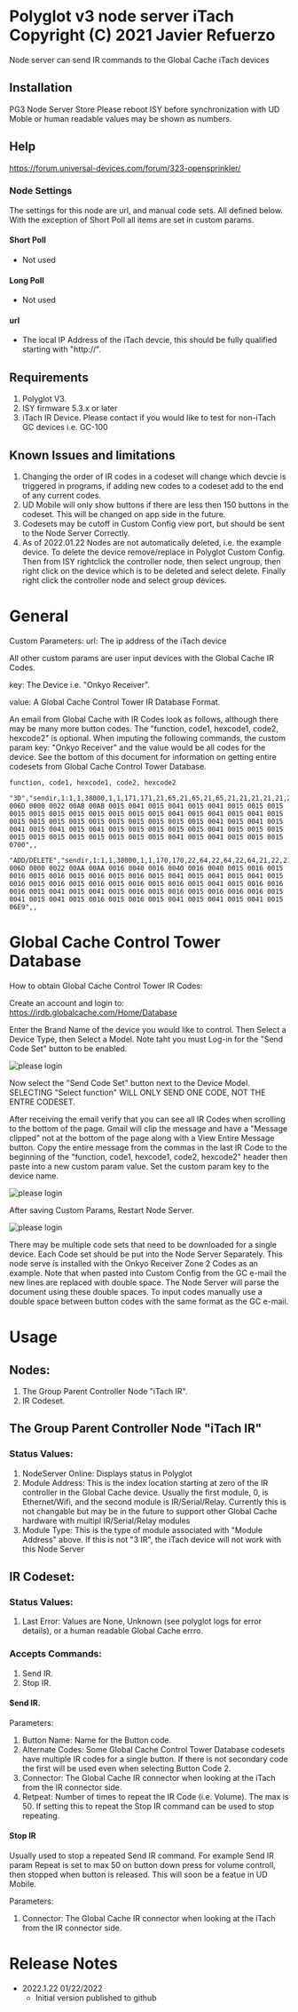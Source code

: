 
#  Polyglot v3 node server iTach Copyright (C) 2021 Javier Refuerzo

Node server can send IR commands to the Global Cache iTach devices

## Installation
PG3 Node Server Store
Please reboot ISY before synchronization with UD Moble or human readable values may be shown as numbers. 

## Help
https://forum.universal-devices.com/forum/323-opensprinkler/

### Node Settings
The settings for this node are url, and manual code sets. All defined below. With the exception of Short Poll all items are set in custom params.

#### Short Poll
   * Not used

#### Long Poll
   * Not used


#### url
   * The local IP Address of the iTach devcie, this should be fully qualified starting with "http://".


## Requirements

1. Polyglot V3.
2. ISY firmware 5.3.x or later
3. iTach IR Device.  Please contact if you would like to test for non-iTach GC devices i.e. GC-100

## Known Issues and limitations

1. Changing the order of IR codes in a codeset will change which devcie is triggered in programs, if adding new codes to a codeset add to the end of any current codes.
2. UD Mobile will only show buttons if there are less then 150 buttons in the codeset. This will be changed on app side in the future.
3. Codesets may be cutoff in Custom Config view port, but should be sent to the Node Server Correctly.
4. As of 2022.01.22 Nodes are not automatically deleted, i.e. the example device.  To delete the device remove/replace in Polyglot Custom Config. Then from ISY rightclick the controller node, then select ungroup, then right click on the device which is to be deleted and select delete. Finally right click the controller node and select group devices.


# General

Custom Parameters: 
url: The ip address of the iTach device 

All other custom params are user input devices with the Global Cache IR Codes.

key: The Device i.e. "Onkyo Receiver".

value: A Global Cache Control Tower IR Database Format.

An email from Global Cache with IR Codes look as follows, although there may be many more button codes. The "function, code1, hexcode1, code2, hexcode2" is optional. When imputing the following commands, the custom param key: "Onkyo Receiver" and the value would be all codes for the device.  See the bottom of this document for information on getting entire codesets from Global Cache Control Tower Database.

```
function, code1, hexcode1, code2, hexcode2

"3D","sendir,1:1,1,38000,1,1,171,171,21,65,21,65,21,65,21,21,21,21,21,21,21,21,21,21,21,65,21,65,21,65,21,21,21,21,21,21,21,21,21,21,21,65,21,65,21,65,21,65,21,65,21,21,21,21,21,65,21,21,21,21,21,21,21,21,21,21,21,65,21,65,21,21,21,1792","0000 006D 0000 0022 00AB 00AB 0015 0041 0015 0041 0015 0041 0015 0015 0015 0015 0015 0015 0015 0015 0015 0015 0015 0041 0015 0041 0015 0041 0015 0015 0015 0015 0015 0015 0015 0015 0015 0015 0015 0041 0015 0041 0015 0041 0015 0041 0015 0041 0015 0015 0015 0015 0015 0041 0015 0015 0015 0015 0015 0015 0015 0015 0015 0015 0015 0041 0015 0041 0015 0015 0015 0700",,

"ADD/DELETE","sendir,1:1,1,38000,1,1,170,170,22,64,22,64,22,64,21,22,21,22,21,22,21,22,21,22,21,65,21,65,21,65,21,22,21,22,21,22,21,22,21,22,21,65,21,22,22,22,21,65,21,65,21,22,21,22,21,22,22,22,21,65,21,65,21,22,21,22,21,65,21,65,21,65,21,1769","0000 006D 0000 0022 00AA 00AA 0016 0040 0016 0040 0016 0040 0015 0016 0015 0016 0015 0016 0015 0016 0015 0016 0015 0041 0015 0041 0015 0041 0015 0016 0015 0016 0015 0016 0015 0016 0015 0016 0015 0041 0015 0016 0016 0016 0015 0041 0015 0041 0015 0016 0015 0016 0015 0016 0016 0016 0015 0041 0015 0041 0015 0016 0015 0016 0015 0041 0015 0041 0015 0041 0015 06E9",,

```

# Global Cache Control Tower Database

How to obtain Global Cache Control Tower IR Codes:

Create an account and login to: 
https://irdb.globalcache.com/Home/Database

Enter the Brand Name of the device you would like to control. Then Select a Device Type, then Select a Model. Note taht you must Log-in for the "Send Code Set" button to be enabled.

![please login](<https://github.com/JavierRefuerzo/iTach_IR_Node_Server/blob/main/images/please_login.png>)

Now select the "Send Code Set" button next to the Device Model. SELECTING "Select function" WILL ONLY SEND ONE CODE, NOT THE ENTRE CODESET.

After receiving the email verify that you can see all IR Codes when scrolling to the bottom of the page. Gmail will clip the message and have a "Message clipped" not at the bottom of the page along with a View Entire Message button. Copy the entire message from the commas in the last IR Code to the beginning of the "function, code1, hexcode1, code2, hexcode2" header then paste into a new custom param value. Set the custom param key to the device name.

![please login](<https://github.com/JavierRefuerzo/iTach_IR_Node_Server/blob/main/images/message_clipped.png>)

After saving Custom Params, Restart Node Server.

![please login](<https://github.com/JavierRefuerzo/iTach_IR_Node_Server/blob/main/images/custom_config.png>)

There may be multiple code sets that need to be downloaded for a single device. Each Code set should be put into the Node Server Separately. This node serve is installed with the Onkyo Receiver Zone 2 Codes as an example.  Note that when pasted into Custom Config from the GC e-mail the new lines are replaced with double space.  The Node Server will parse the document using these double spaces. To input codes manually use a double space between button codes with the same format as the GC e-mail.


# Usage

## Nodes: 

1. The Group Parent Controller Node "iTach IR".
2. IR Codeset.

## The Group Parent Controller Node "iTach IR"

### Status Values:

1. NodeServer Online: Displays status in Polyglot
2. Module Address: This is the index location starting at zero of the IR controller in the Global Cache device. Usually the first module, 0, is Ethernet/Wifi, and the second module is IR/Serial/Relay. Currently this is not changable but may be in the future to support other Global Cache hardware with multipl IR/Serial/Relay modules
3. Module Type: This is the type of module associated with "Module Address" above.  If this is not "3 IR", the iTach device will not work with this Node Server

## IR Codeset:

### Status Values:

1. Last Error: Values are None, Unknown (see polyglot logs for error details), or a human readable Global Cache errro.

### Accepts Commands:

1. Send IR.
2. Stop IR.

#### Send IR.

Parameters: 

1. Button Name: Name for the Button code.
2. Alternate Codes: Some Global Cache Control Tower Database codesets have multiple IR codes for a single button. If there is not secondary code the first will be used even when selecting Button Code 2.
3. Connector: The Global Cache IR connector when looking at the iTach from the IR connector side.
4. Retpeat: Number of times to repeat the IR Code (i.e. Volume). The max is 50. If setting this to repeat the Stop IR command can be used to stop repeating.


#### Stop IR

Usually used to stop a repeated Send IR command. For example Send IR param Repeat is set to max 50 on button down press for volume controll, then stopped when button is released.  This will soon be a featue in UD Mobile.

Parameters: 

1. Connector: The Global Cache IR connector when looking at the iTach from the IR connector side.



# Release Notes

- 2022.1.22 01/22/2022
   - Initial version published to github